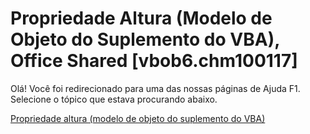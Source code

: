 
# Propriedade Altura (Modelo de Objeto do Suplemento do VBA), Office Shared [vbob6.chm100117]

Olá! Você foi redirecionado para uma das nossas páginas de Ajuda F1. Selecione o tópico que estava procurando abaixo.

[Propriedade altura (modelo de objeto do suplemento do VBA)](http://msdn.microsoft.com/library/79441263-6268-ebd7-06d9-dc6b66c30a0f%28Office.15%29.aspx)
